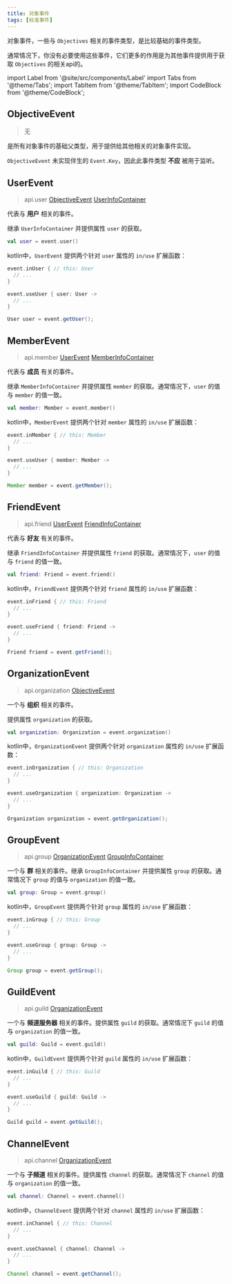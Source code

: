 ```yaml
---
title: 对象事件
tags: [标准事件]
---
```


对象事件，一些与 `Objectives` 相关的事件类型，是比较基础的事件类型。

通常情况下，你没有必要使用这些事件，它们更多的作用是为其他事件提供用于获取 `Objectives` 的相关api的。

import Label from '@site/src/components/Label'
import Tabs from '@theme/Tabs';
import TabItem from '@theme/TabItem';
import CodeBlock from '@theme/CodeBlock';

## ObjectiveEvent
> <Label>无</Label>

是所有对象事件的基础父类型，用于提供给其他相关的对象事件实现。

`ObjectiveEvent` 未实现伴生的 `Event.Key`，因此此事件类型 **不应** 被用于监听。

## UserEvent
> <Label>api.user</Label>
> <a href='#objectiveevent'><Label type='success'>ObjectiveEvent</Label></a>
> <a href='../../../container-overview/#userinfocontainer'><Label type='success'>UserInfoContainer</Label></a>

代表与 **用户** 相关的事件。

继承 `UserInfoContainer` 并提供属性 `user` 的获取。

<Tabs groupId="code">
<TabItem value="Kotlin">

```kotlin
val user = event.user()
```

kotlin中，`UserEvent` 提供两个针对 `user` 属性的 `in/use` 扩展函数：
```kotlin
event.inUser { // this: User
  // ...
}

event.useUser { user: User -> 
  // ...
}
```

</TabItem>
<TabItem value="Java">

```java
User user = event.getUser();
```

</TabItem>
</Tabs>

## MemberEvent
> <Label>api.member</Label>
> <a href='#userevent'><Label type='success'>UserEvent</Label></a> 
> <a href='../../../container-overview/#memberinfocontainer'><Label type='success'>MemberInfoContainer</Label></a>

代表与 **成员** 有关的事件。

继承 `MemberInfoContainer` 并提供属性 `member` 的获取。通常情况下，`user` 的值与 `member` 的值一致。


<Tabs groupId="code">
<TabItem value="Kotlin">

```kotlin
val member: Member = event.member()
```

kotlin中，`MemberEvent` 提供两个针对 `member` 属性的 `in/use` 扩展函数：

```kotlin
event.inMember { // this: Member
  // ...
}

event.useUser { member: Member -> 
  // ...
}
```

</TabItem>
<TabItem value="Java">

```java
Member member = event.getMember();
```

</TabItem>
</Tabs>

## FriendEvent
> <Label>api.friend</Label>
> <a href='#userevent'><Label type='success'>UserEvent</Label></a> 
> <a href='../../../container-overview/#friendinfocontainer'><Label type='success'>FriendInfoContainer</Label></a> 

代表与 **好友** 有关的事件。

继承 `FriendInfoContainer` 并提供属性 `friend` 的获取。通常情况下，`user` 的值与 `friend` 的值一致。

<Tabs groupId="code">
<TabItem value="Kotlin">

```kotlin
val friend: Friend = event.friend()
```

kotlin中，`FriendEvent` 提供两个针对 `friend` 属性的 `in/use` 扩展函数：

```kotlin
event.inFriend { // this: Friend
  // ...
}

event.useFriend { friend: Friend -> 
  // ...
}
```

</TabItem>
<TabItem value="Java">

```java
Friend friend = event.getFriend();
```

</TabItem>
</Tabs>

## OrganizationEvent
> <Label>api.organization</Label>
> <a href='#objectiveevent'><Label type='success'>ObjectiveEvent</Label></a>

一个与 **组织** 相关的事件。

提供属性 `organization` 的获取。

<Tabs groupId="code">
<TabItem value="Kotlin">

```kotlin
val organization: Organization = event.organization()
```

kotlin中，`OrganizationEvent` 提供两个针对 `organization` 属性的 `in/use` 扩展函数：

```kotlin
event.inOrganization { // this: Organization
  // ...
}

event.useOrganization { organization: Organization -> 
  // ...
}
```

</TabItem>
<TabItem value="Java">

```java
Organization organization = event.getOrganization();
```

</TabItem>
</Tabs>

## GroupEvent
> <Label>api.group</Label>
> <a href='#organizationevent'><Label type='success'>OrganizationEvent</Label></a>
> <a href='../../../container-overview/#groupinfocontainer'><Label type='success'>GroupInfoContainer</Label></a>

一个与 **群** 相关的事件。继承 `GroupInfoContainer` 并提供属性 `group` 的获取。通常情况下 `group` 的值与 `organization` 的值一致。

<Tabs groupId="code">
<TabItem value="Kotlin">

```kotlin
val group: Group = event.group()
```

kotlin中，`GroupEvent` 提供两个针对 `group` 属性的 `in/use` 扩展函数：

```kotlin
event.inGroup { // this: Group
  // ...
}

event.useGroup { group: Group -> 
  // ...
}
```

</TabItem>
<TabItem value="Java">

```java
Group group = event.getGroup();
```

</TabItem>
</Tabs>

## GuildEvent
> <Label>api.guild</Label>
> <a href='#organizationevent'><Label type='success'>OrganizationEvent</Label></a>

一个与 **频道服务器** 相关的事件。提供属性 `guild` 的获取。通常情况下 `guild` 的值与 `organization` 的值一致。

<Tabs groupId="code">
<TabItem value="Kotlin">

```kotlin
val guild: Guild = event.guild()
```

kotlin中，`GuildEvent` 提供两个针对 `guild` 属性的 `in/use` 扩展函数：

```kotlin
event.inGuild { // this: Guild
  // ...
}

event.useGuild { guild: Guild -> 
  // ...
}
```

</TabItem>
<TabItem value="Java">

```java
Guild guild = event.getGuild();
```

</TabItem>
</Tabs>

## ChannelEvent
> <Label>api.channel</Label>
> <a href='#organizationevent'><Label type='success'>OrganizationEvent</Label></a>

一个与 **子频道** 相关的事件。提供属性 `channel` 的获取。通常情况下 `channel` 的值与 `organization` 的值一致。

<Tabs groupId="code">
<TabItem value="Kotlin">

```kotlin
val channel: Channel = event.channel()
```

kotlin中，`ChannelEvent` 提供两个针对 `channel` 属性的 `in/use` 扩展函数：

```kotlin
event.inChannel { // this: Channel
  // ...
}

event.useChannel { channel: Channel -> 
  // ...
}
```

</TabItem>
<TabItem value="Java">

```java
Channel channel = event.getChannel();
```

</TabItem>
</Tabs>

